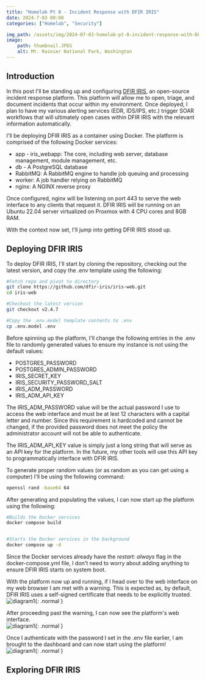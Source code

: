 ```yaml
---
title: "Homelab Pt 8 - Incident Response with DFIR IRIS"
date: 2024-7-03 00:00
categories: ["Homelab", "Security"]

img_path: /assets/img/2024-07-03-homelab-pt-8-incident-response-with-DFIR-IRIS
image:
    path: thumbnail.JPEG
    alt: Mt. Rainier National Park, Washington
---
```

## Introduction
In this post I'll be standing up and configuring [DFIR IRIS](https://dfir-iris.org/), an open-source incident response platform. This platform will allow me to open, triage, and document incidents that occur within my environment. Once deployed, I plan to have my various alerting services (EDR, IDS/IPS, etc.) trigger SOAR workflows that will ultimately open cases within DFIR IRIS with the relevant information automatically.

I'll be deploying DFIR IRIS as a container using Docker. The platform is comprised of the following Docker services:
* app - iris_webapp: The core, including web server, database management, module management, etc.
* db - A PostgreSQL database
* RabbitMQ: A RabbitMQ engine to handle job queuing and processing
* worker: A job handler relying on RabbitMQ
* nginx: A NGINX reverse proxy

Once configured, nginx will be listening on port 443 to serve the web interface to any clients that request it. DFIR IRIS will be running on an Ubuntu 22.04 server virtualized on Proxmox with 4 CPU cores and 8GB RAM.

With the context now set, I'll jump into getting DFIR IRIS stood up.

## Deploying DFIR IRIS
To deploy DFIR IRIS, I'll start by cloning the repository, checking out the latest version, and copy the .env template using the following:
```bash
#Fetch repo and pivot to directory
git clone https://github.com/dfir-iris/iris-web.git
cd iris-web

#Checkout the latest version
git checkout v2.4.7

#Copy the .env.model template contents to .env
cp .env.model .env
```

Before spinning up the platform, I'll change the following entries in the .env file to randomly generated values to ensure my instance is not using the default values:
* POSTGRES_PASSWORD
* POSTGRES_ADMIN_PASSWORD
* IRIS_SECRET_KEY
* IRIS_SECURITY_PASSWORD_SALT
* IRIS_ADM_PASSWORD
* IRIS_ADM_API_KEY

The IRIS_ADM_PASSWORD value will be the actual password I use to access the web interface and must be at lest 12 characters with a capital letter and number. Since this requirement is hardcoded and cannot be changed, if the provided password does not meet the policy the administrator account will not be able to authenticate.  

The IRIS_ADM_API_KEY value is simply just a long string that will serve as an API key for the platform. In the future, my other tools will use this API key to programmatically interface with DFIR IRIS.

To generate proper random values (or as random as you can get using a computer) I'll be using the following command:
```bash
openssl rand -base64 64
```

After generating and populating the values, I can now start up the platform using the following:
```bash
#Builds the Docker services
docker compose build


#Starts the Docker services in the background
docker compose up -d
```

Since the Docker services already have the *restart: always* flag in the docker-compose.yml file, I don't need to worry about adding anything to ensure DFIR IRIS starts on system boot.  

With the platform now up and running, if I head over to the web interface on my web browser I am met with a warning. This is expected as, by default, DFIR IRIS uses a self-signed certificate that needs to be explicitly trusted.  
![diagram1](1.png){: .normal }  

After proceeding past the warning, I can now see the platform's web interface.  
![diagram1](2.png){: .normal }  

Once I authenticate with the password I set in the .env file earlier, I am brought to the dashboard and can now start using the platform!  
![diagram1](3.png){: .normal }  

## Exploring DFIR IRIS